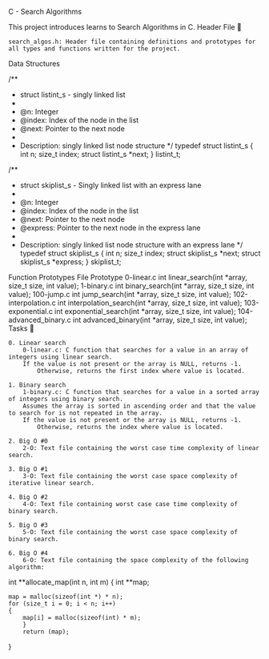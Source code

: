 C - Search Algorithms

This project introduces learns to Search Algorithms in C.
Header File 📁

    search_algos.h: Header file containing definitions and prototypes for all types and functions written for the project.

Data Structures

/**
 * struct listint_s - singly linked list
 *
 * @n: Integer
 * @index: Index of the node in the list
 * @next: Pointer to the next node
 *
 * Description: singly linked list node structure
 */
typedef struct listint_s
{
    int n;
    size_t index;
    struct listint_s *next;
} listint_t;

/**
 * struct skiplist_s - Singly linked list with an express lane
 *
 * @n: Integer
 * @index: Index of the node in the list
 * @next: Pointer to the next node
 * @express: Pointer to the next node in the express lane
 *
 * Description: singly linked list node structure with an express lane
 */
typedef struct skiplist_s
{
    int n;
    size_t index;
    struct skiplist_s *next;
    struct skiplist_s *express;
} skiplist_t;

Function Prototypes
File 	Prototype
0-linear.c 	int linear_search(int *array, size_t size, int value);
1-binary.c 	int binary_search(int *array, size_t size, int value);
100-jump.c 	int jump_search(int *array, size_t size, int value);
102-interpolation.c 	int interpolation_search(int *array, size_t size, int value);
103-exponential.c 	int exponential_search(int *array, size_t size, int value);
104-advanced_binary.c 	int advanced_binary(int *array, size_t size, int value);
Tasks 📃

    0. Linear search
        0-linear.c: C function that searches for a value in an array of integers using linear search.
        If the value is not present or the array is NULL, returns -1.
            Otherwise, returns the first index where value is located.

    1. Binary search
        1-binary.c: C function that searches for a value in a sorted array of integers using binary search.
        Assumes the array is sorted in ascending order and that the value to search for is not repeated in the array.
        If the value is not present or the array is NULL, returns -1.
            Otherwise, returns the index where value is located.

    2. Big O #0
        2-O: Text file containing the worst case time complexity of linear search.

    3. Big O #1
        3-O: Text file containing the worst case space complexity of iterative linear search.

    4. Big O #2
        4-O: Text file containing worst case case time complexity of binary search.

    5. Big O #3
        5-O: Text file containing the worst case space complexity of binary search.

    6. Big O #4
        6-O: Text file containing the space complexity of the following algorithm:

int **allocate_map(int n, int m)
{
    int **map;

    map = malloc(sizeof(int *) * n);
    for (size_t i = 0; i < n; i++)
    {
        map[i] = malloc(sizeof(int) * m);
		}
		return (map);
}


